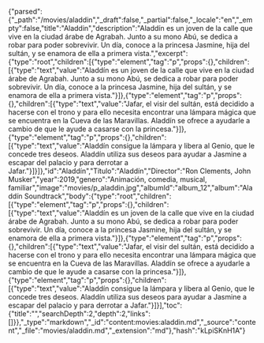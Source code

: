 {"parsed":{"_path":"/movies/aladdin","_draft":false,"_partial":false,"_locale":"en","_empty":false,"title":"Aladdin","description":"Aladdín es un joven de la calle que vive en la ciudad árabe de Agrabah. Junto a su mono Abú, se dedica a robar para poder sobrevivir. Un día, conoce a la princesa Jasmine, hija del sultán, y se enamora de ella a primera vista.","excerpt":{"type":"root","children":[{"type":"element","tag":"p","props":{},"children":[{"type":"text","value":"Aladdín es un joven de la calle que vive en la ciudad árabe de Agrabah. Junto a su mono Abú, se dedica a robar para poder sobrevivir. Un día, conoce a la princesa Jasmine, hija del sultán, y se enamora de ella a primera vista."}]},{"type":"element","tag":"p","props":{},"children":[{"type":"text","value":"Jafar, el visir del sultán, está decidido a hacerse con el trono y para ello necesita encontrar una lámpara mágica que se encuentra en la Cueva de las Maravillas. Aladdín se ofrece a ayudarle a cambio de que le ayude a casarse con la princesa."}]},{"type":"element","tag":"p","props":{},"children":[{"type":"text","value":"Aladdín consigue la lámpara y libera al Genio, que le concede tres deseos. Aladdín utiliza sus deseos para ayudar a Jasmine a escapar del palacio y para derrotar a Jafar."}]}]},"id":"Aladdín","Título":"Aladdín","Director":"Ron Clements, John Musker","year":2019,"genero":"Animación, comedia, musical, familiar","image":"movies/p_aladdin.jpg","albumId":"album_12","album":"Aladdín Soundtrack","body":{"type":"root","children":[{"type":"element","tag":"p","props":{},"children":[{"type":"text","value":"Aladdín es un joven de la calle que vive en la ciudad árabe de Agrabah. Junto a su mono Abú, se dedica a robar para poder sobrevivir. Un día, conoce a la princesa Jasmine, hija del sultán, y se enamora de ella a primera vista."}]},{"type":"element","tag":"p","props":{},"children":[{"type":"text","value":"Jafar, el visir del sultán, está decidido a hacerse con el trono y para ello necesita encontrar una lámpara mágica que se encuentra en la Cueva de las Maravillas. Aladdín se ofrece a ayudarle a cambio de que le ayude a casarse con la princesa."}]},{"type":"element","tag":"p","props":{},"children":[{"type":"text","value":"Aladdín consigue la lámpara y libera al Genio, que le concede tres deseos. Aladdín utiliza sus deseos para ayudar a Jasmine a escapar del palacio y para derrotar a Jafar."}]}],"toc":{"title":"","searchDepth":2,"depth":2,"links":[]}},"_type":"markdown","_id":"content:movies:aladdin.md","_source":"content","_file":"movies/aladdin.md","_extension":"md"},"hash":"kLpiSKnH1A"}